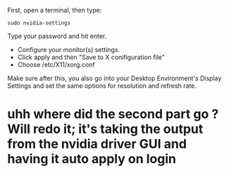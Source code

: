 First, open a terminal, then type:

```
sudo nvidia-settings
```

Type your password and hit enter.

 - Configure your monitor(s) settings.
 - Click apply and then "Save to X conifiguration file"
 - Choose /etc/X11/xorg.conf

Make sure after this, you also go into your Desktop Environment's Display Settings and set the same options for resolution and refresh rate.

# uhh where did the second part go ? Will redo it; it's taking the output from the nvidia driver GUI and having it auto apply on login
